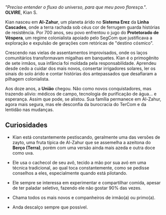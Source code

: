 *"Preciso entender o fluxo do universo, para que meu povo floresça."*. **OLVIRE**, Kian S.

Kian nasceu em **Al-Zahur**, um planeta árido no **Sistema Erez** da **Linha Cascades**, onde a terra rachada sob céus cor de ferrugem guarda histórias de resistência. Por 700 anos, seu povo enfrentou o jugo do **Protetorado de Véspera**, um regime colonialista apoiado pelo SegCom que justificava a exploração e expulsão de gerações com retóricas de "destino cósmico". 

Crescendo nas vielas de assentamentos improvisados, onde os laços comunitários transformavam migalhas em banquetes. Kian é o primogênito de sete irmãos, sua infância foi moldada pela responsabilidade. Aprendeu desde cedo a cuidar dos mais novos, consertar irrigadores solares, ler os sinais do solo árido e contar histórias dos antepassados que desafiaram a pilhagem colonialista.

Aos doze anos, a **União** chegou. Não como novos conquistadores, mas trazendo alívio: médicos de campo, tecnologia de purificação de água... e esperança. Assim que pode, se alistou. Sua família permanece em Al-Zahur, agora mais segura, mas ele desconfia da burocracia do TerCom e da lentidão nas mudanças.

## Curiosidades

- Kian está constantemente pestiscando, geralmente uma das versões de zayto, uma fruta típica de Al-Zahur que se assemelha a azeitona do **Berço (Terra)**, porém com uma versão ainda mais azeda e outra doce como uva.

- Ele usa o cachecol de seu avô, tecido a mão por sua avó em uma técnica tradicional, ao qual toca constantemente, como se pedisse conselhos a eles, especialmente quando está pilotando.

- Ele sempre se interessa em experimentar e compartilhar comida, apesar de ter paladar seletivo, fazendo ele não gostar 90% das vezes.

- Chama todos os mais novos e companheiros de irmão(a) ou primo(a).

- Anda descalço sempre que possível.
